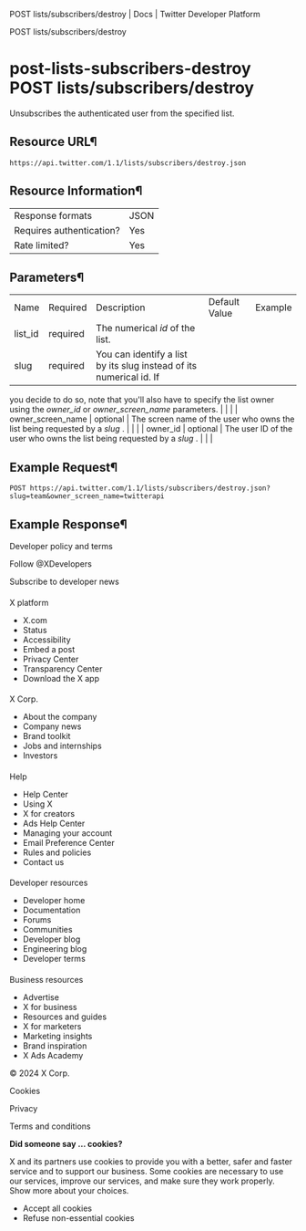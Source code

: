 
POST
lists/subscribers/destroy | Docs | Twitter Developer Platform 

POST
lists/subscribers/destroy

post-lists-subscribers-destroy
POST
lists/subscribers/destroy
==============================

Unsubscribes the authenticated user from the specified list.

Resource URL¶
-------------

`https://api.twitter.com/1.1/lists/subscribers/destroy.json`

Resource Information¶
---------------------

|  |  |
| --- | --- |
| Response formats | JSON |
| Requires authentication? | Yes |
| Rate limited? | Yes |

Parameters¶
-----------

|  |  |  |  |  |
| --- | --- | --- | --- | --- |
| Name | Required | Description | Default Value | Example |
| list\_id | required | The numerical *id* of the list. |  |  |
| slug | required | You can identify a list by its slug instead of its numerical id. If
you decide to do so, note that you'll also have to specify the list
owner using the *owner\_id* or *owner\_screen\_name*
parameters. |  |  |
| owner\_screen\_name | optional | The screen name of the user who owns the list being requested by a
*slug* . |  |  |
| owner\_id | optional | The user ID of the user who owns the list being requested by a
*slug* . |  |  |

Example Request¶
----------------

`POST https://api.twitter.com/1.1/lists/subscribers/destroy.json?slug=team&owner_screen_name=twitterapi`

Example Response¶
-----------------

Developer policy and terms

Follow @XDevelopers

Subscribe to developer news

#### 
 X platform

* X.com
* Status
* Accessibility
* Embed a post
* Privacy Center
* Transparency Center
* Download the X app

#### 
 X Corp.

* About the company
* Company news
* Brand toolkit
* Jobs and internships
* Investors

#### 
 Help

* Help Center
* Using X
* X for creators
* Ads Help Center
* Managing your account
* Email Preference Center
* Rules and policies
* Contact us

#### 
 Developer resources

* Developer home
* Documentation
* Forums
* Communities
* Developer blog
* Engineering blog
* Developer terms

#### 
 Business resources

* Advertise
* X for business
* Resources and guides
* X for marketers
* Marketing insights
* Brand inspiration
* X Ads Academy

 © 2024 X Corp.

Cookies

Privacy

Terms and conditions

**Did someone say … cookies?**  

 X and its partners use cookies to provide you with a better, safer and
 faster service and to support our business. Some cookies are necessary to use
 our services, improve our services, and make sure they work properly.
 Show more about your choices.

* Accept all cookies
* Refuse non-essential cookies
